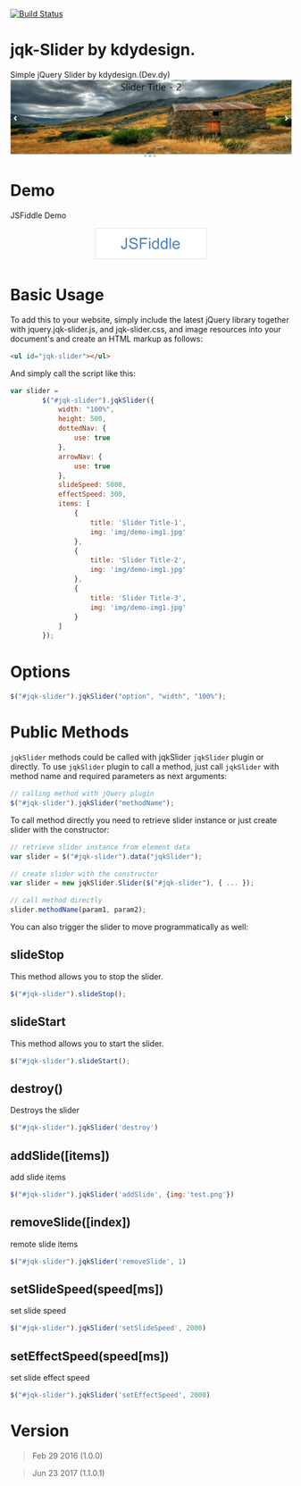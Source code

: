 [![Build Status](https://travis-ci.org/kdydesign/jqk-slider.svg?branch=master)](https://travis-ci.org/kdydesign/jqk-slider)

# jqk-Slider by kdydesign.
Simple jQuery Slider by kdydesign.(Dev.dy)
![Alt Text](https://github.com/kdydesign/jqk-slider/blob/master/src/img/git-demo.png)

# Demo
JSFiddle Demo

<a href="https://jsfiddle.net/kdydesign30/w3pb81qy/" target="_blank"><p align="center"><img src="https://raw.githubusercontent.com/kdydesign/jqk-slider/master/src/img/fiddle_icon.png" style="width:whatever;height:whatever;text-align:center" width="200"></p></a>

# Basic Usage
To add this to your website, simply include the latest jQuery library together with jquery.jqk-slider.js, and jqk-slider.css, and image resources into your document's <head> and create an HTML markup as follows:

```html
<ul id="jqk-slider"></ul>
```

And simply call the script like this:

```javascript
var slider =
        $("#jqk-slider").jqkSlider({
            width: "100%",
            height: 500,
            dottedNav: {
                use: true
            },
            arrowNav: {
                use: true
            },
            slideSpeed: 5000,
            effectSpeed: 300,
            items: [
                {
                    title: 'Slider Title-1',
                    img: 'img/demo-img1.jpg'
                },
                {
                    title: 'Slider Title-2',
                    img: 'img/demo-img1.jpg'
                },
                {
                    title: 'Slider Title-3',
                    img: 'img/demo-img1.jpg'
                }
            ]
        });
```

# Options
```javascript
$("#jqk-slider").jqkSlider("option", "width", "100%");
```

# Public Methods
`jqkSlider` methods could be called with jqkSlider `jqkSlider` plugin or directly.
To use `jqkSlider` plugin to call a method, just call `jqkSlider` with method name and required parameters as next arguments:

```javascript
// calling method with jQuery plugin
$("#jqk-slider").jqkSlider("methodName");
```

To call method directly you need to retrieve slider instance or just create slider with the constructor:

```javascript
// retrieve slider instance from element data
var slider = $("#jqk-slider").data("jqkSlider");
```

```javascript
// create slider with the constructor
var slider = new jqkSlider.Slider($("#jqk-slider"), { ... });
```

```javascript
// call method directly
slider.methodName(param1, param2); 
```

You can also trigger the slider to move programmatically as well:

## slideStop
This method allows you to stop the slider.

```javascript
$("#jqk-slider").slideStop();
```

## slideStart
This method allows you to start the slider.

```javascript
$("#jqk-slider").slideStart();
```

## destroy()
Destroys the slider

```javascript
$("#jqk-slider").jqkSlider('destroy')
```

## addSlide([items])
add slide items

```javascript
$("#jqk-slider").jqkSlider('addSlide', {img:'test.png'})
```

## removeSlide([index])
remote slide items

```javascript
$("#jqk-slider").jqkSlider('removeSlide', 1)
```

## setSlideSpeed(speed[ms])
set slide speed

```javascript
$("#jqk-slider").jqkSlider('setSlideSpeed', 2000)
```

## setEffectSpeed(speed[ms])
set slide effect speed

```javascript
$("#jqk-slider").jqkSlider('setEffectSpeed', 2000)
```
# Version
> Feb 29 2016 (1.0.0)

> Jun 23 2017 (1.1.0.1)



